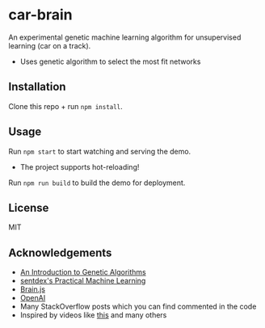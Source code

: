# car-brain

An experimental genetic machine learning algorithm for unsupervised learning (car on a track).

- Uses genetic algorithm to select the most fit networks

## Installation

Clone this repo + run `npm install`.

## Usage

Run `npm start` to start watching and serving the demo.

- The project supports hot-reloading!

Run `npm run build` to build the demo for deployment.

## License

MIT

## Acknowledgements

- [An Introduction to Genetic Algorithms](https://www.whitman.edu/Documents/Academics/Mathematics/2014/carrjk.pdf)
- [sentdex's Practical Machine Learning](https://www.youtube.com/watch?v=OGxgnH8y2NM&list=PLQVvvaa0QuDfKTOs3Keq_kaG2P55YRn5v)
- [Brain.js](https://github.com/harthur/brain)
- [OpenAI](https://openai.com/blog/evolution-strategies/)
- Many StackOverflow posts which you can find commented in the code
- Inspired by videos like [this](https://www.youtube.com/watch?v=Aut32pR5PQA) and many others
